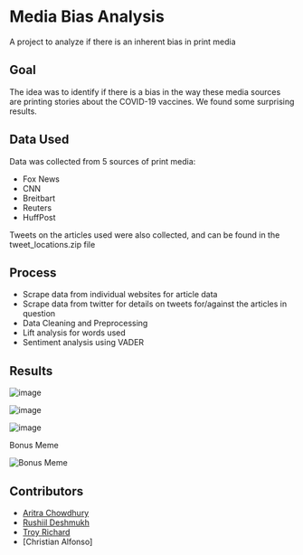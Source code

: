 # Media Bias Analysis
A project to analyze if there is an inherent bias in print media


## Goal
The idea was to identify if there is a bias in the way these media sources are printing stories about the COVID-19 vaccines. We found some surprising results.

## Data Used
Data was collected from 5 sources of print media:
* Fox News
* CNN
* Breitbart
* Reuters
* HuffPost

Tweets on the articles used were also collected, and can be found in the tweet_locations.zip file

## Process
* Scrape data from individual websites for article data
* Scrape data from twitter for details on tweets for/against the articles in question
* Data Cleaning and Preprocessing
* Lift analysis for words used
* Sentiment analysis using VADER

## Results
![image](https://user-images.githubusercontent.com/66012117/140586337-bbd98765-594d-4669-bee4-4e1ce15e0af8.png)  

![image](https://user-images.githubusercontent.com/66012117/140586369-29f6107b-063b-423c-b6d2-94fe584c3b5d.png)  

![image](https://user-images.githubusercontent.com/66012117/140586382-10369459-70ec-4bba-a60f-8d9cd69cf8c8.png)  

Bonus Meme  

![Bonus Meme](https://user-images.githubusercontent.com/66012117/140586390-a6668640-6e2a-4ab1-9882-cbb1692c9c2d.png)


## Contributors
* [Aritra Chowdhury](https://github.com/aric95)
* [Rushiil Deshmukh](https://github.com/RushiilD) 
* [Troy Richard](https://github.com/Troy1818)
* [Christian Alfonso]
